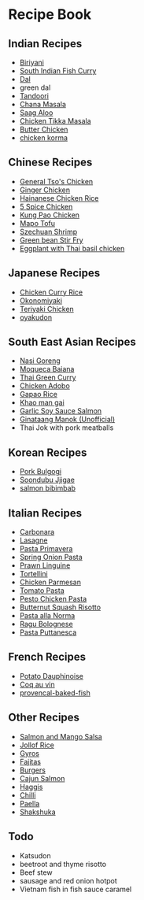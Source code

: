 # Recipe Book

## Indian Recipes

- [Biriyani](generated/indian/biriyani.md)
- [South Indian Fish Curry](generated/indian/south_indian_fish_curry.md)
- [Dal](generated/indian/dal.md)
- green dal
- [Tandoori](generated/indian/tandoori.md)
- [Chana Masala](generated/indian/chana_masala.md)
- [Saag Aloo](generated/indian/saag_aloo.md)
- [Chicken Tikka Masala](generated/indian/chicken_tikka_masala.md)
- [Butter Chicken](generated/indian/butter_chicken.md)
- [chicken korma](https://www.indianhealthyrecipes.com/chicken-korma-recipe/)

## Chinese Recipes

- [General Tso's Chicken](generated/chinese/general_tso's_chicken.md)
- [Ginger Chicken](generated/chinese/ginger_chicken.md)
- [Hainanese Chicken Rice](generated/chinese/hainanese_chicken_rice.md)
- [5 Spice Chicken](generated/chinese/5-spice_chicken.md)
- [Kung Pao Chicken](generated/chinese/kung_pao_chicken.md)
- [Mapo Tofu](generated/chinese/mapo_tofu.md)
- [Szechuan Shrimp](generated/chinese/szechuan_shrimp.md)
- [Green bean Stir Fry](generated/chinese/pork_and_green_bean.md)
- [Eggplant with Thai basil chicken](https://thewoksoflife.com/japanese-eggplant-chicken-thai-basil-stir-fry/)

## Japanese Recipes

- [Chicken Curry Rice](generated/japanese/chicken_curry.md)
- [Okonomiyaki](generated/japanese/okonomiyaki.md)
- [Teriyaki Chicken](generated/japanese/teriyaki_chicken.md)
- [oyakudon](https://www.seriouseats.com/oyakodon-japanese-chicken-and-egg-rice-bowl-recipe)

## South East Asian Recipes

- [Nasi Goreng](generated/south_east_asian/nasi_goreng.md)
- [Moqueca Baiana](generated/south_east_asian/moqueca_baiana.md)
- [Thai Green Curry](generated/south_east_asian/thai_green_curry.md)
- [Chicken Adobo](generated/south_east_asian/chicken_adobo.md)
- [Gapao Rice](generated/south_east_asian/gapao_rice.md)
- [Khao man gai](generated/south_east_asian/khao_man_gai.md)
- [Garlic Soy Sauce Salmon](generated/south_east_asian/garlic_soy_sauce_salmon.md)
- [Ginataang Manok (Unofficial)](generated/south_east_asian/ginataang_manok.md)
- Thai Jok with pork meatballs 

## Korean Recipes

- [Pork Bulgogi](generated/korean/pork_bulgogi.md)
- [Soondubu Jjigae](generated/korean/soondubu_jjigae.md)
- [salmon bibimbab](https://thewoksoflife.com/salmon-bibimbap/)

## Italian Recipes

- [Carbonara](generated/italian/carbonara.md)
- [Lasagne](generated/italian/lasagne.md)
- [Pasta Primavera](generated/italian/pasta_primavera.md)
- [Spring Onion Pasta](generated/italian/spring_onion_pasta.md)
- [Prawn Linguine](generated/italian/prawn_linguine.md)
- [Tortellini](generated/italian/tortellini.md)
- [Chicken Parmesan](generated/italian/chicken_parmesan.md)
- [Tomato Pasta](generated/italian/tomato_pasta.md)
- [Pesto Chicken Pasta](generated/italian/pesto_chicken_pasta.md)
- [Butternut Squash Risotto](generated/italian/butternut_squash_risotto.md)
- [Pasta alla Norma](https://thewoksoflife.com/pasta-alla-norma-roasted/)
- [Ragu Bolognese](https://www.bonappetit.com/recipe/classic-rag-bolognese)
- [Pasta Puttanesca](https://www.seriouseats.com/spaghetti-puttanesca-pasta-week-capers-olives-anchovies-recipe)

## French Recipes

- [Potato Dauphinoise](generated/french/potato_dauphinoise.md)
- [Coq au vin](generated/french/coq_au_vin.md)
- [provencal-baked-fish](https://www.thefrenchcookingacademy.com/recipes/provencal-baked-fish)

## Other Recipes

- [Salmon and Mango Salsa](generated/salmon_and_salsa.md)
- [Jollof Rice](generated/nigerian/jollof_rice.md)
- [Gyros](generated/greek/gyros.md)
- [Fajitas](generated/american/fajitas.md)
- [Burgers](generated/american/burgers.md)
- [Cajun Salmon](generated/american/cajun_salmon.md)
- [Haggis](generated/british/haggis.md)
- [Chilli](generated/american/chilli.md)
- [Paella](generated/spanish/paella.md)
- [Shakshuka](https://www.seriouseats.com/shakshuka-north-african-shirred-eggs-tomato-pepper-recipe)

## Todo

- Katsudon
- beetroot and thyme risotto 
- Beef stew
- sausage and red onion hotpot
- Vietnam fish in fish sauce caramel 
